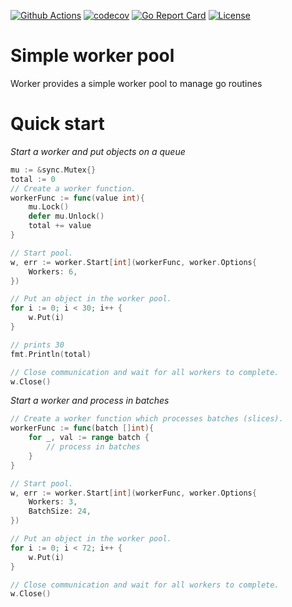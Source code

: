 [![Github Actions](https://github.com/dexterp/worker/actions/workflows/go.yml/badge.svg)](https://github.com/dexterp/worker/actions) [![codecov](https://codecov.io/gh/dexterp/worker/branch/master/graph/badge.svg)](https://codecov.io/gh/dexterp/worker) [![Go Report Card](https://goreportcard.com/badge/dexterp/worker)](https://goreportcard.com/report/dexterp/worker)  [![License](https://img.shields.io/badge/License-Apache%202.0-blue.svg)](https://github.com/dexterp/worker/blob/master/LICENSE)

# Simple worker pool

Worker provides a simple worker pool to manage go routines

# Quick start

*Start a worker and put objects on a queue*
```go
mu := &sync.Mutex{}
total := 0
// Create a worker function.
workerFunc := func(value int){
    mu.Lock()
    defer mu.Unlock()
    total += value
}

// Start pool.
w, err := worker.Start[int](workerFunc, worker.Options{
    Workers: 6,
})

// Put an object in the worker pool.
for i := 0; i < 30; i++ {
    w.Put(i)
}

// prints 30
fmt.Println(total)

// Close communication and wait for all workers to complete.
w.Close()
```

*Start a worker and process in batches*
```go
// Create a worker function which processes batches (slices).
workerFunc := func(batch []int){
    for _, val := range batch {
        // process in batches
    }
}

// Start pool.
w, err := worker.Start[int](workerFunc, worker.Options{
    Workers: 3,
    BatchSize: 24,
})

// Put an object in the worker pool.
for i := 0; i < 72; i++ {
    w.Put(i)
}

// Close communication and wait for all workers to complete.
w.Close()
```
